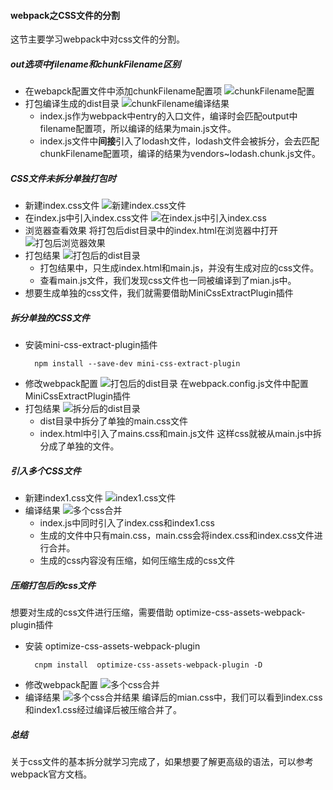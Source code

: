 #### webpack之CSS文件的分割
这节主要学习webpack中对css文件的分割。
##### out选项中filename和chunkFilename区别
- 在webapck配置文件中添加chunkFilename配置项
![chunkFilename配置](./imgs/1.chunkFilename.png)
- 打包编译生成的dist目录
![chunkFilename编译结果](./imgs/2.chunkFilename-result.png)
  - index.js作为webpack中entry的入口文件，编译时会匹配output中filename配置项，所以编译的结果为main.js文件。
  - index.js文件中**间接**引入了lodash文件，lodash文件会被拆分，会去匹配chunkFilename配置项，编译的结果为vendors~lodash.chunk.js文件。
  
##### CSS文件未拆分单独打包时
- 新建index.css文件
  ![新建index.css文件](./imgs/3.css-index.png)
- 在index.js中引入index.css文件
  ![在index.js中引入index.css](./imgs/4.index-css.png)
- 浏览器查看效果
  将打包后dist目录中的index.html在浏览器中打开
  ![打包后浏览器效果](./imgs/5.css-browser.png)
- 打包结果
  ![打包后的dist目录](./imgs/6.css-result.png)
  - 打包结果中，只生成index.html和main.js，并没有生成对应的css文件。
  - 查看main.js文件，我们发现css文件也一同被编译到了mian.js中。
- 想要生成单独的css文件，我们就需要借助MiniCssExtractPlugin插件
##### 拆分单独的CSS文件
- 安装mini-css-extract-plugin插件
  ```
    npm install --save-dev mini-css-extract-plugin
  ```
- 修改webpack配置
  ![打包后的dist目录](./imgs/7.css-mini.png)
  在webpack.config.js文件中配置MiniCssExtractPlugin插件
- 打包结果
  ![拆分后的dist目录](./imgs/8.mini-result.png)
  - dist目录中拆分了单独的main.css文件
  - index.html中引入了mains.css和main.js文件
  这样css就被从main.js中拆分成了单独的文件。

##### 引入多个CSS文件
- 新建index1.css文件
  ![index1.css文件](./imgs/11.index1-css.png)
- 编译结果
  ![多个css合并](./imgs/9.multi-mini.png)
  - index.js中同时引入了index.css和index1.css
  - 生成的文件中只有main.css，main.css会将index.css和index.css文件进行合并。
  - 生成的css内容没有压缩，如何压缩生成的css文件
##### 压缩打包后的css文件
想要对生成的css文件进行压缩，需要借助 optimize-css-assets-webpack-plugin插件
- 安装 optimize-css-assets-webpack-plugin
  ```
    cnpm install  optimize-css-assets-webpack-plugin -D
  ```
- 修改webpack配置
  ![多个css合并](./imgs/10.mini-css.png)
- 编译结果
  ![多个css合并结果](./imgs/12.mini-result.png)
  编译后的mian.css中，我们可以看到index.css和index1.css经过编译后被压缩合并了。

##### 总结
关于css文件的基本拆分就学习完成了，如果想要了解更高级的语法，可以参考webpack官方文档。